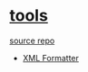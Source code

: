 # [tools](kj-9.github.io/tools/)

[source repo](https://arc.net/l/quote/iaumvsvo)

- [XML Formatter](xml-formatter.html)
